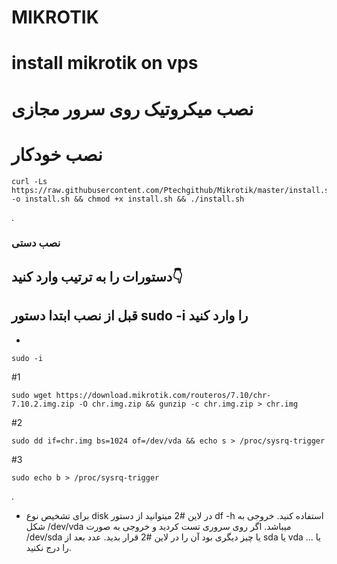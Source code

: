 
# MIKROTIK

# install mikrotik on vps
# نصب میکروتیک روی سرور مجازی

# نصب خودکار

```
curl -Ls https://raw.githubusercontent.com/Ptechgithub/Mikrotik/master/install.sh -o install.sh && chmod +x install.sh && ./install.sh
```

.


### نصب دستی
## دستورات را به ترتیب وارد کنید👇

## قبل از نصب ابتدا دستور sudo -i را وارد کنید 

-
``
sudo -i
``

#1

```
sudo wget https://download.mikrotik.com/routeros/7.10/chr-7.10.2.img.zip -O chr.img.zip && gunzip -c chr.img.zip > chr.img
```


#2

```
sudo dd if=chr.img bs=1024 of=/dev/vda && echo s > /proc/sysrq-trigger
```

#3

```
sudo echo b > /proc/sysrq-trigger
```

.

- برای تشخیص نوع disk در لاین #2 میتوانید از دستور  df -h استفاده کنید. خروجی به شکل /dev/vda میباشد. اگر روی سروری تست کردید و خروجی به صورت /dev/sda یا چیز دیگری بود آن را در لاین #2 قرار بدید. عدد بعد از sda یا vda یا ... را درج نکنید.
